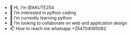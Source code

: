 - 👋 Hi, I’m @AKUTE254
- 👀 I’m interested in python coding
- 🌱 I’m currently learning python
- 💞️ I’m looking to collaborate on web and application design
- 📫 How to reach me whatsapp +254704065082

<!---
AKUTE254/AKUTE254 is a ✨ special ✨ repository because its `README.md` (this file) appears on your GitHub profile.
You can click the Preview link to take a look at your changes.
--->
